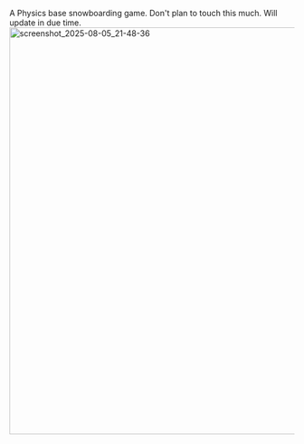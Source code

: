 A Physics base snowboarding game. Don't plan to touch this much. Will update in due time.
<img width="1461" height="720" alt="screenshot_2025-08-05_21-48-36" src="https://github.com/user-attachments/assets/0844351a-8c5b-421a-aa08-2fa372ad9405" />
